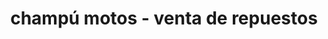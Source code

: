 ---
title: "champú motos - venta de repuestos"
url: /cucuta/champu-motos-venta-de-repuestos/
shop: reparación de automóviles
---